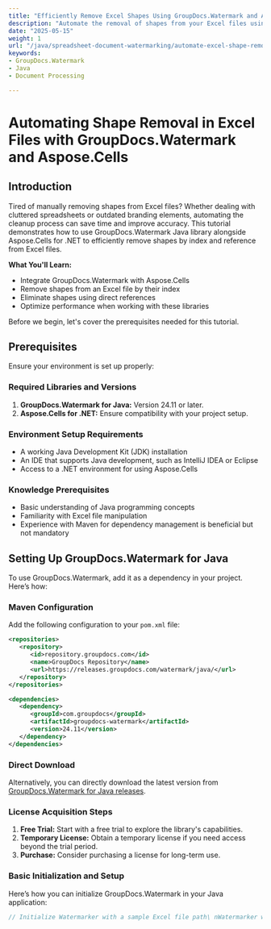 ```yaml
---
title: "Efficiently Remove Excel Shapes Using GroupDocs.Watermark and Aspose.Cells"
description: "Automate the removal of shapes from your Excel files using powerful tools like GroupDocs.Watermark and Aspose.Cells. Follow this guide to enhance productivity with automated shape management."
date: "2025-05-15"
weight: 1
url: "/java/spreadsheet-document-watermarking/automate-excel-shape-removal-groupdocs-watermark/"
keywords:
- GroupDocs.Watermark
- Java
- Document Processing

---
```



# Automating Shape Removal in Excel Files with GroupDocs.Watermark and Aspose.Cells

## Introduction

Tired of manually removing shapes from Excel files? Whether dealing with cluttered spreadsheets or outdated branding elements, automating the cleanup process can save time and improve accuracy. This tutorial demonstrates how to use GroupDocs.Watermark Java library alongside Aspose.Cells for .NET to efficiently remove shapes by index and reference from Excel files.

**What You'll Learn:**
- Integrate GroupDocs.Watermark with Aspose.Cells
- Remove shapes from an Excel file by their index
- Eliminate shapes using direct references
- Optimize performance when working with these libraries

Before we begin, let's cover the prerequisites needed for this tutorial.

## Prerequisites

Ensure your environment is set up properly:

### Required Libraries and Versions
1. **GroupDocs.Watermark for Java:** Version 24.11 or later.
2. **Aspose.Cells for .NET:** Ensure compatibility with your project setup.

### Environment Setup Requirements
- A working Java Development Kit (JDK) installation
- An IDE that supports Java development, such as IntelliJ IDEA or Eclipse
- Access to a .NET environment for using Aspose.Cells

### Knowledge Prerequisites
- Basic understanding of Java programming concepts
- Familiarity with Excel file manipulation
- Experience with Maven for dependency management is beneficial but not mandatory

## Setting Up GroupDocs.Watermark for Java

To use GroupDocs.Watermark, add it as a dependency in your project. Here’s how:

### Maven Configuration
Add the following configuration to your `pom.xml` file:

```xml
<repositories>
   <repository>
      <id>repository.groupdocs.com</id>
      <name>GroupDocs Repository</name>
      <url>https://releases.groupdocs.com/watermark/java/</url>
   </repository>
</repositories>

<dependencies>
   <dependency>
      <groupId>com.groupdocs</groupId>
      <artifactId>groupdocs-watermark</artifactId>
      <version>24.11</version>
   </dependency>
</dependencies>
```

### Direct Download
Alternatively, you can directly download the latest version from [GroupDocs.Watermark for Java releases](https://releases.groupdocs.com/watermark/java/).

### License Acquisition Steps
1. **Free Trial:** Start with a free trial to explore the library's capabilities.
2. **Temporary License:** Obtain a temporary license if you need access beyond the trial period.
3. **Purchase:** Consider purchasing a license for long-term use.

### Basic Initialization and Setup
Here’s how you can initialize GroupDocs.Watermark in your Java application:

```java
// Initialize Watermarker with a sample Excel file path\ nWatermarker watermarker = new Watermarker("YOUR_DOCUMENT_DIRECTORY/spreadsheet.xlsx\
